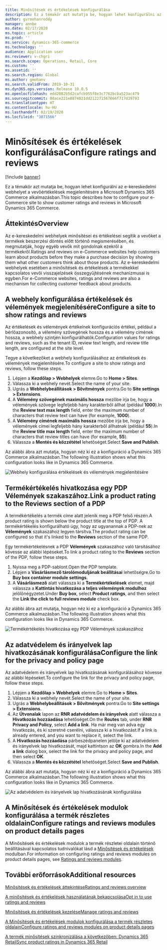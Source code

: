 ```yaml
---
title: Minősítések és értékelések konfigurálása
description: Ez a témakör azt mutatja be, hogyan lehet konfigurálni az e-kereskedelmi webhelyet a vevőértékelések megjelenítésére a Microsoft Dynamics 365 Commerce alkalmazásban.
author: gvrmohanreddy
manager: annbe
ms.date: 02/17/2020
ms.topic: article
ms.prod: ''
ms.service: dynamics-365-commerce
ms.technology: ''
audience: Application user
ms.reviewer: v-chgri
ms.search.scope: Operations, Retail, Core
ms.custom: ''
ms.assetid: ''
ms.search.region: Global
ms.author: gmohanv
ms.search.validFrom: 2019-10-31
ms.dyn365.ops.version: Release 10.0.5
ms.openlocfilehash: edd2082b5d2cafcb955f8e3c7762bcba523ac479
ms.sourcegitcommit: 0dace221e8874021dd212271567666f717d39793
ms.translationtype: HT
ms.contentlocale: hu-HU
ms.lasthandoff: 02/19/2020
ms.locfileid: "3071566"
---
```

# <a name="configure-ratings-and-reviews"></a><span data-ttu-id="8eb1f-103">Minősítések és értékelések konfigurálása</span><span class="sxs-lookup"><span data-stu-id="8eb1f-103">Configure ratings and reviews</span></span>

[!include [banner](includes/banner.md)]

<span data-ttu-id="8eb1f-104">Ez a témakör azt mutatja be, hogyan lehet konfigurálni az e-kereskedelmi webhelyet a vevőértékelések megjelenítésére a Microsoft Dynamics 365 Commerce alkalmazásban.</span><span class="sxs-lookup"><span data-stu-id="8eb1f-104">This topic describes how to configure your e-Commerce site to show customer ratings and reviews in Microsoft Dynamics 365 Commerce.</span></span>

## <a name="overview"></a><span data-ttu-id="8eb1f-105">Áttekintés</span><span class="sxs-lookup"><span data-stu-id="8eb1f-105">Overview</span></span>

<span data-ttu-id="8eb1f-106">Az e-kereskedelmi webhelyek minősítései és értékelései segítik a vevőket a termékek beszerzési döntés előtt történő megismerésében, és megmutatják, hogy egyéb vevők mit gondolnak ezekről a termékekről.</span><span class="sxs-lookup"><span data-stu-id="8eb1f-106">Ratings and reviews on e-Commerce websites help customers learn about products before they make a purchase decision by showing them what other customers think about those products.</span></span> <span data-ttu-id="8eb1f-107">Az e-kereskedelmi webhelyek esetében a minősítések és értékelések a termékekkel kapcsolatos vevői visszajelzések összegyűjtésének mechanizmusai is egyben.</span><span class="sxs-lookup"><span data-stu-id="8eb1f-107">For e-Commerce websites, ratings and reviews are also a mechanism for collecting customer feedback about products.</span></span> 

## <a name="configure-a-site-to-show-ratings-and-reviews"></a><span data-ttu-id="8eb1f-108">A webhely konfigurálása értékelések és vélemények megjelenítésére</span><span class="sxs-lookup"><span data-stu-id="8eb1f-108">Configure a site to show ratings and reviews</span></span>

<span data-ttu-id="8eb1f-109">Az értékelések és vélemények értékeinek konfigurációs értékei, például a bérlőazonosító, a vélemény szövegének hossza és a vélemény címének hossza, a webhely szintjén konfigurálhatók.</span><span class="sxs-lookup"><span data-stu-id="8eb1f-109">Configuration values for ratings and reviews, such as the tenant ID, review text length, and review title length, are configured at the site level.</span></span> 

<span data-ttu-id="8eb1f-110">Tegye a következőket a webhely konfigurálásához az értékelések és vélemények megjelenítésére.</span><span class="sxs-lookup"><span data-stu-id="8eb1f-110">To configure a site to show ratings and reviews, follow these steps.</span></span> 

1. <span data-ttu-id="8eb1f-111">Lépjen a **Kezdőlap \> Webhelyek** elemre.</span><span class="sxs-lookup"><span data-stu-id="8eb1f-111">Go to **Home \> Sites**.</span></span>
1. <span data-ttu-id="8eb1f-112">Válassza ki a webhely nevét.</span><span class="sxs-lookup"><span data-stu-id="8eb1f-112">Select the name of your site.</span></span> 
1. <span data-ttu-id="8eb1f-113">Ugrás a **Webhelybeállítások \> Bővítmények** pontra.</span><span class="sxs-lookup"><span data-stu-id="8eb1f-113">Go to **Site settings \> Extensions**.</span></span> 
1. <span data-ttu-id="8eb1f-114">A **Vélemény szövegének maximális hossza** mezőbe írja be, hogy a vélemények szövege legfeljebb hány karakterből állhat (például **1000**).</span><span class="sxs-lookup"><span data-stu-id="8eb1f-114">In the **Review text max length** field, enter the maximum number of characters that review text can have (for example, **1000**).</span></span> 
1. <span data-ttu-id="8eb1f-115">A **Vélemény címének maximális hossza** mezőbe írja be, hogy a vélemények címei legfeljebb hány karakterből állhatnak (például **55**).</span><span class="sxs-lookup"><span data-stu-id="8eb1f-115">In the **Review title max length** field, enter the maximum number of characters that review titles can have (for example, **55**).</span></span> 
1. <span data-ttu-id="8eb1f-116">Válassza a **Mentés és közzététel** lehetőséget.</span><span class="sxs-lookup"><span data-stu-id="8eb1f-116">Select **Save and Publish**.</span></span> 

<span data-ttu-id="8eb1f-117">Az alábbi ábra azt mutatja, hogyan néz ki ez a konfiguráció a Dynamics 365 Commerce alkalmazásban.</span><span class="sxs-lookup"><span data-stu-id="8eb1f-117">The following illustration shows what this configuration looks like in Dynamics 365 Commerce.</span></span>

![Webhely konfigurálása értékelések és vélemények megjelenítésére](media/rnr-eCommerce-site-appsettings.png)

## <a name="link-a-product-rating-to-the-reviews-section-of-a-pdp"></a><span data-ttu-id="8eb1f-119">Termékértékelés hivatkozása egy PDP Vélemények szakaszához.</span><span class="sxs-lookup"><span data-stu-id="8eb1f-119">Link a product rating to the Reviews section of a PDP</span></span>

<span data-ttu-id="8eb1f-120">A termékértékelés a termék címe alatt jelenik meg a PDP felső részén.</span><span class="sxs-lookup"><span data-stu-id="8eb1f-120">A product rating is shown below the product title at the top of PDP.</span></span> <span data-ttu-id="8eb1f-121">A termékértékelés konfigurálható úgy, hogy az ugyanannak a PDP-nek az **Vélemények** szakaszához legyen társítva.</span><span class="sxs-lookup"><span data-stu-id="8eb1f-121">The product rating can be configured so that it's linked to the **Reviews** section of the same PDP.</span></span> 

<span data-ttu-id="8eb1f-122">Egy termékértékelésnek a PDP **Vélemények** szakaszához való társításához kövesse az alábbi lépéseket.</span><span class="sxs-lookup"><span data-stu-id="8eb1f-122">To link a product rating to the **Reviews** section of the PDP, follow these steps.</span></span>

1. <span data-ttu-id="8eb1f-123">Nyissa meg a PDP-sablont.</span><span class="sxs-lookup"><span data-stu-id="8eb1f-123">Open the PDP template.</span></span> 
1. <span data-ttu-id="8eb1f-124">Lépjen a **Vásárlásmező tárolómoduljának beállításai** lehetőségre.</span><span class="sxs-lookup"><span data-stu-id="8eb1f-124">Go to **Buy box container module settings**.</span></span>
1. <span data-ttu-id="8eb1f-125">A **Vásárlásmező** alatt válassza ki a **Termékértékelések** elemet, majd válassza a **Kattintás hivatkozása a teljes vélemények modulhoz** jelölőnégyzetet.</span><span class="sxs-lookup"><span data-stu-id="8eb1f-125">Under **Buy box**, select **Product ratings**, and then select the **Link the click to full reviews module** check box.</span></span>

<span data-ttu-id="8eb1f-126">Az alábbi ábra azt mutatja, hogyan néz ki ez a konfiguráció a Dynamics 365 Commerce alkalmazásban.</span><span class="sxs-lookup"><span data-stu-id="8eb1f-126">The following illustration shows what this configuration looks like in Dynamics 365 Commerce.</span></span>

![Termékértékelés hivatkozása egy PDP Vélemények szakaszához](media/rnr-eCommerce-buy-box-rating-summary.png)

## <a name="configure-the-link-for-the-privacy-and-policy-page"></a><span data-ttu-id="8eb1f-128">Az adatvédelem és irányelvek lap hivatkozásának konfigurálása</span><span class="sxs-lookup"><span data-stu-id="8eb1f-128">Configure the link for the privacy and policy page</span></span>

<span data-ttu-id="8eb1f-129">Az adatvédelem és irányelvek lap hivatkozásának konfigurálásához kövesse az alábbi lépéseket.</span><span class="sxs-lookup"><span data-stu-id="8eb1f-129">To configure the link for the privacy and policy page, follow these steps.</span></span>

1. <span data-ttu-id="8eb1f-130">Lépjen a **Kezdőlap \> Webhelyek** elemre.</span><span class="sxs-lookup"><span data-stu-id="8eb1f-130">Go to **Home \> Sites**.</span></span>
1. <span data-ttu-id="8eb1f-131">Válassza ki a webhely nevét.</span><span class="sxs-lookup"><span data-stu-id="8eb1f-131">Select the name of your site.</span></span> 
1. <span data-ttu-id="8eb1f-132">Ugrás a **Webhelybeállítások \> Bővítmények** pontra.</span><span class="sxs-lookup"><span data-stu-id="8eb1f-132">Go to **Site settings \> Extensions**.</span></span>
1. <span data-ttu-id="8eb1f-133">Az **Útvonalak** lapon az **RNR adatvédelem és irányelvek** alatt válassza a **Hivatkozás hozzáadása** lehetőséget.</span><span class="sxs-lookup"><span data-stu-id="8eb1f-133">On the **Routes** tab, under **RNR Privacy and Policy**, select **Add a link**.</span></span> <span data-ttu-id="8eb1f-134">Ha már meg van adva egy hivatkozás, és ki szeretné cserélni, válassza ki a hivatkozást.</span><span class="sxs-lookup"><span data-stu-id="8eb1f-134">If a link is already entered, and you want to replace it, select the link.</span></span> 
1. <span data-ttu-id="8eb1f-135">A **Hivatkozás hozzáadása** párbeszédpanelen jelölje ki az adatvédelem és irányelvek lap hivatkozását, majd kattintson az **OK** gombra.</span><span class="sxs-lookup"><span data-stu-id="8eb1f-135">In the **Add a link** dialog box, select the link for the privacy and policy page, and then select **OK**.</span></span> 
1. <span data-ttu-id="8eb1f-136">Válassza a **Mentés és közzététel** lehetőséget.</span><span class="sxs-lookup"><span data-stu-id="8eb1f-136">Select **Save and Publish**.</span></span> 

<span data-ttu-id="8eb1f-137">Az alábbi ábra azt mutatja, hogyan néz ki ez a konfiguráció a Dynamics 365 Commerce alkalmazásban.</span><span class="sxs-lookup"><span data-stu-id="8eb1f-137">The following illustration shows what this configuration looks like in Dynamics 365 Commerce.</span></span>

![Az adatvédelem és irányelvek lap hivatkozásának konfigurálása](media/rnr-eCommerce-rnr-privacy-policy-link.png)

## <a name="configure-ratings-and-reviews-modules-on-product-details-pages"></a><span data-ttu-id="8eb1f-139">A Minősítések és értékelések modulok konfigurálása a termék részletes oldalain</span><span class="sxs-lookup"><span data-stu-id="8eb1f-139">Configure ratings and reviews modules on product details pages</span></span>

<span data-ttu-id="8eb1f-140">A Minősítések és értékelések modulok a termék részletei oldalain történő beállításával kapcsolatos tudnivalókat lásd a [Minősítések és értékelések](ratings-reviews-modules.md) modulban.</span><span class="sxs-lookup"><span data-stu-id="8eb1f-140">For information on configuring ratings and reviews modules on product details pages, see [Ratings and reviews modules](ratings-reviews-modules.md).</span></span>

## <a name="additional-resources"></a><span data-ttu-id="8eb1f-141">További erőforrások</span><span class="sxs-lookup"><span data-stu-id="8eb1f-141">Additional resources</span></span>

[<span data-ttu-id="8eb1f-142">Minősítések és értékelések áttekintése</span><span class="sxs-lookup"><span data-stu-id="8eb1f-142">Ratings and reviews overview</span></span>](ratings-reviews-overview.md)

[<span data-ttu-id="8eb1f-143">A minősítések és értékelések használatának bekapcsolása</span><span class="sxs-lookup"><span data-stu-id="8eb1f-143">Opt in to use ratings and reviews</span></span>](opt-in-ratings-reviews.md)

[<span data-ttu-id="8eb1f-144">Minősítések és értékelések kezelése</span><span class="sxs-lookup"><span data-stu-id="8eb1f-144">Manage ratings and reviews</span></span>](manage-reviews.md)

[<span data-ttu-id="8eb1f-145">A Minősítések és értékelések modulok konfigurálása a termék részletes oldalain</span><span class="sxs-lookup"><span data-stu-id="8eb1f-145">Configure ratings and reviews modules on product details pages</span></span>](ratings-reviews-modules.md)

[<span data-ttu-id="8eb1f-146">A termék minősítések szinkronizálása a következőben: Dynamics 365 Retail</span><span class="sxs-lookup"><span data-stu-id="8eb1f-146">Sync product ratings in Dynamics 365 Retail</span></span>](sync-product-ratings.md)
